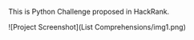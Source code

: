 This is Python Challenge proposed in HackRank.

![Project Screenshot](List Comprehensions/img1.png)

